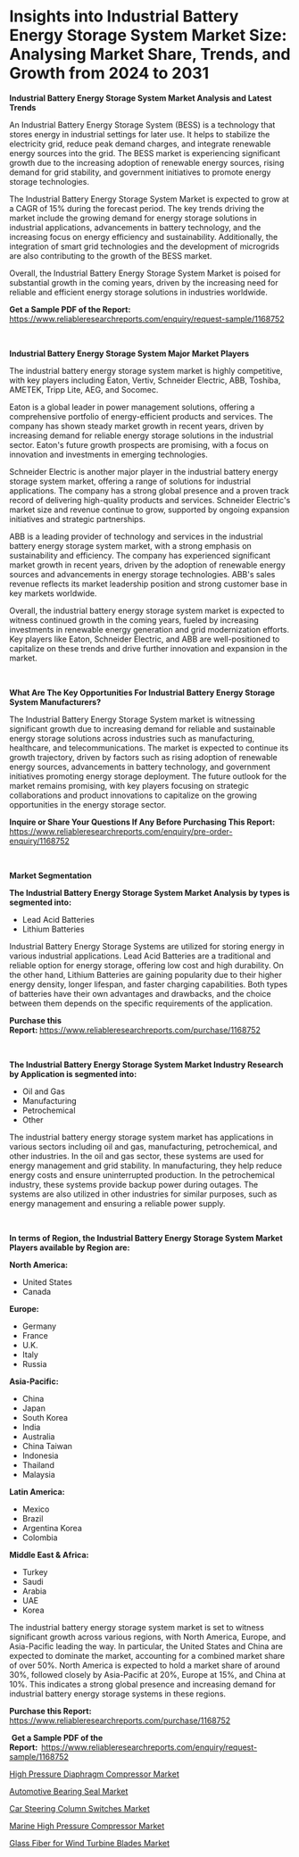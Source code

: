 <p><h1>Insights into Industrial Battery Energy Storage System Market Size: Analysing Market Share, Trends, and Growth from 2024 to 2031</h1></p><p><strong>Industrial Battery Energy Storage System Market Analysis and Latest Trends</strong></p>
<p><p>An Industrial Battery Energy Storage System (BESS) is a technology that stores energy in industrial settings for later use. It helps to stabilize the electricity grid, reduce peak demand charges, and integrate renewable energy sources into the grid. The BESS market is experiencing significant growth due to the increasing adoption of renewable energy sources, rising demand for grid stability, and government initiatives to promote energy storage technologies.</p><p>The Industrial Battery Energy Storage System Market is expected to grow at a CAGR of 15% during the forecast period. The key trends driving the market include the growing demand for energy storage solutions in industrial applications, advancements in battery technology, and the increasing focus on energy efficiency and sustainability. Additionally, the integration of smart grid technologies and the development of microgrids are also contributing to the growth of the BESS market.</p><p>Overall, the Industrial Battery Energy Storage System Market is poised for substantial growth in the coming years, driven by the increasing need for reliable and efficient energy storage solutions in industries worldwide.</p></p>
<p><strong>Get a Sample PDF of the Report:&nbsp;</strong> <a href="https://www.reliableresearchreports.com/enquiry/request-sample/1168752">https://www.reliableresearchreports.com/enquiry/request-sample/1168752</a></p>
<p>&nbsp;</p>
<p><strong>Industrial Battery Energy Storage System Major Market Players</strong></p>
<p><p>The industrial battery energy storage system market is highly competitive, with key players including Eaton, Vertiv, Schneider Electric, ABB, Toshiba, AMETEK, Tripp Lite, AEG, and Socomec.</p><p>Eaton is a global leader in power management solutions, offering a comprehensive portfolio of energy-efficient products and services. The company has shown steady market growth in recent years, driven by increasing demand for reliable energy storage solutions in the industrial sector. Eaton's future growth prospects are promising, with a focus on innovation and investments in emerging technologies.</p><p>Schneider Electric is another major player in the industrial battery energy storage system market, offering a range of solutions for industrial applications. The company has a strong global presence and a proven track record of delivering high-quality products and services. Schneider Electric's market size and revenue continue to grow, supported by ongoing expansion initiatives and strategic partnerships.</p><p>ABB is a leading provider of technology and services in the industrial battery energy storage system market, with a strong emphasis on sustainability and efficiency. The company has experienced significant market growth in recent years, driven by the adoption of renewable energy sources and advancements in energy storage technologies. ABB's sales revenue reflects its market leadership position and strong customer base in key markets worldwide.</p><p>Overall, the industrial battery energy storage system market is expected to witness continued growth in the coming years, fueled by increasing investments in renewable energy generation and grid modernization efforts. Key players like Eaton, Schneider Electric, and ABB are well-positioned to capitalize on these trends and drive further innovation and expansion in the market.</p></p>
<p>&nbsp;</p>
<p><strong>What Are The Key Opportunities For Industrial Battery Energy Storage System Manufacturers?</strong></p>
<p><p>The Industrial Battery Energy Storage System market is witnessing significant growth due to increasing demand for reliable and sustainable energy storage solutions across industries such as manufacturing, healthcare, and telecommunications. The market is expected to continue its growth trajectory, driven by factors such as rising adoption of renewable energy sources, advancements in battery technology, and government initiatives promoting energy storage deployment. The future outlook for the market remains promising, with key players focusing on strategic collaborations and product innovations to capitalize on the growing opportunities in the energy storage sector.</p></p>
<p><strong>Inquire or Share Your Questions If Any Before Purchasing This Report:</strong> <a href="https://www.reliableresearchreports.com/enquiry/pre-order-enquiry/1168752">https://www.reliableresearchreports.com/enquiry/pre-order-enquiry/1168752</a></p>
<p>&nbsp;</p>
<p><strong>Market Segmentation</strong></p>
<p><strong>The Industrial Battery Energy Storage System Market Analysis by types is segmented into:</strong></p>
<p><ul><li>Lead Acid Batteries</li><li>Lithium Batteries</li></ul></p>
<p><p>Industrial Battery Energy Storage Systems are utilized for storing energy in various industrial applications. Lead Acid Batteries are a traditional and reliable option for energy storage, offering low cost and high durability. On the other hand, Lithium Batteries are gaining popularity due to their higher energy density, longer lifespan, and faster charging capabilities. Both types of batteries have their own advantages and drawbacks, and the choice between them depends on the specific requirements of the application.</p></p>
<p><strong>Purchase this Report:&nbsp;</strong><a href="https://www.reliableresearchreports.com/purchase/1168752">https://www.reliableresearchreports.com/purchase/1168752</a></p>
<p>&nbsp;</p>
<p><strong>The Industrial Battery Energy Storage System Market Industry Research by Application is segmented into:</strong></p>
<p><ul><li>Oil and Gas</li><li>Manufacturing</li><li>Petrochemical</li><li>Other</li></ul></p>
<p><p>The industrial battery energy storage system market has applications in various sectors including oil and gas, manufacturing, petrochemical, and other industries. In the oil and gas sector, these systems are used for energy management and grid stability. In manufacturing, they help reduce energy costs and ensure uninterrupted production. In the petrochemical industry, these systems provide backup power during outages. The systems are also utilized in other industries for similar purposes, such as energy management and ensuring a reliable power supply.</p></p>
<p>&nbsp;</p>
<p><strong>In terms of Region, the Industrial Battery Energy Storage System Market Players available by Region are:</strong></p>
<p>
    <p> <strong> North America: </strong>
        <ul>
            <li>United States</li>
            <li>Canada</li>
        </ul>
        </p> 
    <p> <strong> Europe: </strong>
        <ul>
            <li>Germany</li>
            <li>France</li>
            <li>U.K.</li>
            <li>Italy</li>
            <li>Russia</li>
        </ul>
        </p> 
    <p> <strong> Asia-Pacific: </strong>
        <ul>
            <li>China</li>
            <li>Japan</li>
            <li>South Korea</li>
            <li>India</li>
            <li>Australia</li>
            <li>China Taiwan</li>
            <li>Indonesia</li>
            <li>Thailand</li>
            <li>Malaysia</li>
        </ul>
        </p> 
    <p> <strong> Latin America: </strong>
        <ul>
            <li>Mexico</li>
            <li>Brazil</li>
            <li>Argentina Korea</li>
            <li>Colombia</li>
        </ul>
        </p> 
    <p> <strong> Middle East & Africa: </strong>
        <ul>
            <li>Turkey</li>
            <li>Saudi</li>
            <li>Arabia</li>
            <li>UAE</li>
            <li>Korea</li>
        </ul>
    </p>
    </p>
<p><p>The industrial battery energy storage system market is set to witness significant growth across various regions, with North America, Europe, and Asia-Pacific leading the way. In particular, the United States and China are expected to dominate the market, accounting for a combined market share of over 50%. North America is expected to hold a market share of around 30%, followed closely by Asia-Pacific at 20%, Europe at 15%, and China at 10%. This indicates a strong global presence and increasing demand for industrial battery energy storage systems in these regions.</p></p>
<p><strong>Purchase this Report: </strong><a href="https://www.reliableresearchreports.com/purchase/1168752">https://www.reliableresearchreports.com/purchase/1168752</a></p>
<p>&nbsp;<strong>Get a Sample PDF of the Report:&nbsp;&nbsp;</strong><a href="https://www.reliableresearchreports.com/enquiry/request-sample/1168752">https://www.reliableresearchreports.com/enquiry/request-sample/1168752</a></p>
<p><strong></strong></p>
<p><p><a href="https://sore-arch-6db.notion.site/High-Pressure-Diaphragm-Compressor-Market-Size-Market-Trends-and-Growth-Outlook-forecasted-for-per-837fabc4d29c4ecebde02465e4905010">High Pressure Diaphragm Compressor Market</a></p><p><a href="https://view.publitas.com/reportprime-1/global-automotive-bearing-seal-market-size-and-market-trends-insights-and-projections-from-2024-to-2031/">Automotive Bearing Seal Market</a></p><p><a href="https://view.publitas.com/reportprime-1/car-steering-column-switches-market-research-report-forecasted-for-period-from-2024-2031-by-market-type-market-application-and-region/">Car Steering Column Switches Market</a></p><p><a href="https://confirmed-shield-e13.notion.site/Decoding-the-Marine-High-Pressure-Compressor-Market-A-Deep-Dive-into-the-Latest-Market-Trends-Mark-1a728d93242b4cbf8120cc941bf3c14f">Marine High Pressure Compressor Market</a></p><p><a href="https://funky-papaya-cf4.notion.site/Glass-Fiber-for-Wind-Turbine-Blades-Market-Size-Market-Share-and-Global-Market-Analysis-Report-202-b1e68a15404d4dbca803886848b13452">Glass Fiber for Wind Turbine Blades Market</a></p></p>